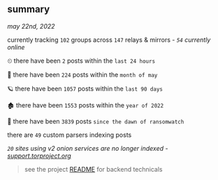 
## summary
_may 22nd, 2022_

currently tracking `102` groups across `147` relays & mirrors - _`54` currently online_

⏲ there have been `2` posts within the `last 24 hours`

🦈 there have been `224` posts within the `month of may`

🪐 there have been `1057` posts within the `last 90 days`

🏚 there have been `1553` posts within the `year of 2022`

🦕 there have been `3839` posts `since the dawn of ransomwatch`

there are `49` custom parsers indexing posts

_`20` sites using v2 onion services are no longer indexed - [support.torproject.org](https://support.torproject.org/onionservices/v2-deprecation/)_

> see the project [README](https://github.com/joshhighet/ransomwatch#ransomwatch--) for backend technicals
